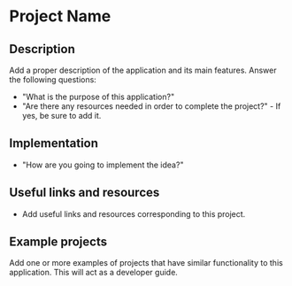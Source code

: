 # Project Name

## Description
Add a proper description of the application and its main features.
Answer the following questions:

-   "What is the purpose of this application?"
-   "Are there any resources needed in order to complete the project?" - If yes, be sure to add it.

## Implementation
-  "How are you going to implement the idea?"

## Useful links and resources

- Add useful links and resources corresponding to this project.

## Example projects

Add one or more examples of projects that have similar functionality to this application. This will act as a developer guide.